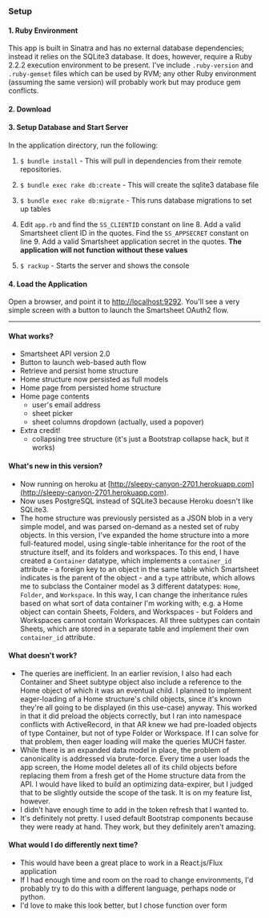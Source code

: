 ### Setup
#### 1. Ruby Environment
This app is built in Sinatra and has no external database dependencies; instead it relies on the SQLite3 database. It does, however, require a Ruby 2.2.2 execution environment to be present. I've include `.ruby-version` and `.ruby-gemset` files which can be used by RVM; any other Ruby environment (assuming the same version) will probably work but may produce gem conflicts.

#### 2. Download

#### 3. Setup Database and Start Server
In the application directory, run the following:

1. `$ bundle install` - This will pull in dependencies from their remote repositories.

2. `$ bundle exec rake db:create` - This will create the sqlite3 database file

3. `$ bundle exec rake db:migrate` - This runs database migrations to set up tables

4. Edit `app.rb` and find the `SS_CLIENTID` constant on line 8. Add a valid Smartsheet client ID in the quotes. Find the `SS_APPSECRET` constant on line 9. Add a valid Smartsheet application secret in the quotes. __The application will not function without these values__

5. `$ rackup` - Starts the server and shows the console

#### 4. Load the Application
Open a browser, and point it to [http://localhost:9292](http://localhost:9292). You'll see a very simple screen with a button to launch the Smartsheet OAuth2 flow.

---

#### What works?
- Smartsheet API version 2.0
- Button to launch web-based auth flow
- Retrieve and persist home structure
- Home structure now persisted as full models
- Home page from persisted home structure
- Home page contents
  - user's email address
  - sheet picker
  - sheet columns dropdown (actually, used a popover)
- Extra credit!
  - collapsing tree structure (it's just a Bootstrap collapse hack, but it works)

#### What's new in this version?
- Now running on heroku at [http://sleepy-canyon-2701.herokuapp.com](http://sleepy-canyon-2701.herokuapp.com).
- Now uses PostgreSQL instead of SQLite3 because Heroku doesn't like SQLite3.
- The home structure was previously persisted as a JSON blob in a very simple model, and was parsed on-demand
as a nested set of ruby objects. In this version, I've expanded the home structure into a more full-featured
model, using single-table inheritance for the root of the structure itself, and its folders and workspaces.
To this end, I have created a `Container` datatype, which implements a `container_id` attribute - a foreign key
to an object in the same table which Smartsheet indicates is the parent of the object - and a `type` attribute,
which allows me to subclass the Container model as 3 different datatypes: `Home`, `Folder`, and `Workspace`. In
this way, I can change the inheritance rules based on what sort of data container I'm working with; e.g. a Home
object can contain Sheets, Folders, and Workspaces - but Folders and Workspaces cannot contain Workspaces. All
three subtypes can contain Sheets, which are stored in a separate table and implement their own `container_id`
attribute.

#### What doesn't work?
- The queries are inefficient. In an earlier revision, I also had each Container and Sheet subtype object also
include a reference to the Home object of which it was an eventual child. I planned to implement eager-loading
of a Home structure's child objects, since it's known they're all going to be displayed (in this use-case) anyway.
This worked in that it did preload the objects correctly, but I ran into namespace conflicts with ActiveRecord,
in that AR knew we had pre-loaded objects of type Container, but not of type Folder or Workspace. If I can solve
for that problem, then eager loading will make the queries MUCH faster.
- While there is an expanded data model in place, the problem of canonicality is addressed via brute-force. Every
time a user loads the app screen, the Home model deletes all of its child objects before replacing them from a
fresh get of the Home structure data from the API. I would have liked to build an optimizing data-expirer, but
I judged that to be slightly outside the scope of the task. It is on my feature list, however.
- I didn't have enough time to add in the token refresh that I wanted to.
- It's definitely not pretty. I used default Bootstrap components because they were ready at hand. They work, but they definitely aren't amazing.

#### What would I do differently next time?
- This would have been a great place to work in a React.js/Flux application
- If I had enough time and room on the road to change environments, I'd probably try to do this with a different language, perhaps node or python.
- I'd love to make this look better, but I chose function over form
